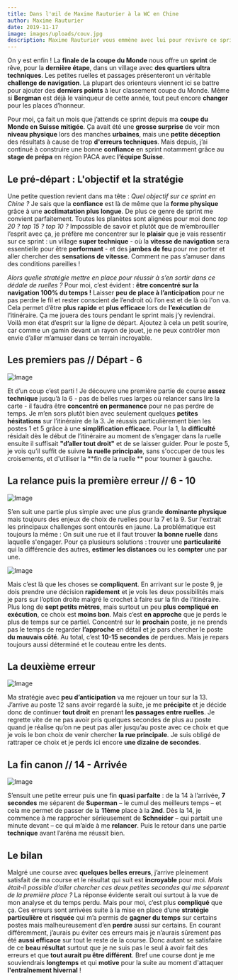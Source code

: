 ```yaml
---
title: Dans l'œil de Maxime Rauturier à la WC en Chine
author: Maxime Rauturier
date: 2019-11-17
image: images/uploads/couv.jpg
description: Maxime Rauturier vous emmène avec lui pour revivre ce sprint atypique
---
```


On y est enfin ! La **finale de la coupe du Monde** nous offre un **sprint** de rêve, pour la **dernière étape**, dans un village avec **des quartiers ultra techniques**. Les petites ruelles et passages présenteront un véritable **challenge de navigation**. La plupart des orienteurs viennent ici se battre pour ajouter des **derniers points** à leur classement coupe du Monde. Même si **Bergman** est déjà le vainqueur de cette année, tout peut encore **changer** pour les places d’honneur. 

Pour moi, ça fait un mois que j’attends ce sprint depuis ma **coupe du Monde en Suisse mitigée**. Ça avait été une **grosse surprise** de voir mon **niveau physique** lors des manches **urbaines**, mais une **petite déception** des résultats à cause de trop **d'erreurs techniques**. Mais depuis, j’ai continué à construire une bonne **confiance** en sprint notamment grâce au **stage de prépa** en région PACA avec **l’équipe Suisse**.

## Le pré-départ : L'objectif et la stratégie 

Une petite question revient dans ma tête : *Quel objectif sur ce sprint en Chine ?* Je sais que la **confiance** est là de même que la **forme physique** grâce à une **acclimatation plus longue**. De plus ce genre de sprint me convient parfaitement. Toutes les planètes sont alignées pour moi donc *top 20 ? top 15 ? top 10 ?* Impossible de savoir et plutôt que de m’embrouiller l’esprit avec ça, je préfère me concentrer sur le **plaisir** que je vais ressentir sur ce sprint : un village **super technique** - où la **vitesse de navigation** sera essentielle pour être **performant** - et des **jambes de feu** pour me porter et aller chercher des **sensations de vitesse**. Comment ne pas s’amuser dans des conditions pareilles !

*Alors quelle stratégie mettre en place pour réussir à s’en sortir dans ce dédale de ruelles ?* Pour moi, c’est évident : **être concentré sur la navigation 100% du temps !** Laisser **peu de place à l’anticipation** pour ne pas perdre le fil et rester conscient de l’endroit où l’on est et de là où l'on va. Cela permet d’être **plus rapide** et **plus efficace** lors de **l’exécution** de l’itinéraire. Ça me jouera des tours pendant le sprint mais j’y reviendrai. Voilà mon état d’esprit sur la ligne de départ. Ajoutez à cela un petit sourire, car comme un gamin devant un rayon de jouet, je ne peux contrôler mon envie d’aller m’amuser dans ce terrain incroyable.

## Les premiers pas //  Départ - 6

![Image](images/uploads/1_6.jpg)

Et d’un coup c’est parti ! Je découvre une première partie de course **assez technique** jusqu’à la 6 - pas de belles rues larges où relancer sans lire la carte - il faudra être **concentré en permanence** pour ne pas perdre de temps. Je m’en sors plutôt bien avec seulement quelques **petites hésitations** sur l’itinéraire de la 3. Je réussis particulièrement bien les postes 1 et 5 grâce à une **simplification efficace**. Pour la 1, la **difficulté** résidait dès le début de l’itinéraire au moment de s’engager dans la ruelle ensuite il suffisait **"d’aller tout droit"** et de se laisser guider. Pour le poste 5, je vois qu’il suffit de suivre **la ruelle principale**, sans s'occuper de tous les croisements, et d'utiliser la **fin de la ruelle ** pour tourner à gauche.

## La relance puis la première erreur // 6 - 10

![Image](images/uploads/6_9.jpg)

S’en suit une partie plus simple avec une plus grande **dominante physique** mais toujours des enjeux de choix de ruelles pour la 7 et la 9. Sur l'extrait les principaux challenges sont entourés en jaune. La problématique est toujours la même : On suit une rue et il faut trouver **la bonne ruelle** dans laquelle s'engager. Pour ça plusieurs solutions : trouver une **particularité** qui la différencie des autres, **estimer les distances** ou les **compter** une par une.  

![Image](images/uploads/9_10.jpg)

Mais c’est là que les choses se **compliquent**. En arrivant sur le poste 9, je dois prendre une décision **rapidement** et je vois les deux possibilités mais je pars sur l’option droite malgré le crochet à faire sur la fin de l’itinéraire. Plus long de **sept petits mètres**, mais surtout un peu **plus compliqué en exécution**, ce choix est **moins bon**. Mais c’est **en approche** que je perds le plus de temps sur ce partiel. Concentré sur le **prochain** poste, je ne prends pas le temps de regarder **l’approche** en détail et je pars chercher le poste **du mauvais côté**. Au total, c’est **10-15 secondes** de perdues. Mais je repars toujours aussi déterminé et le couteau entre les dents.

## La deuxième erreur 

![Image](images/uploads/12_13.jpg)

Ma stratégie avec **peu d’anticipation** va me rejouer un tour sur la 13. J’arrive au poste 12 sans avoir regardé la suite, je me **précipite** et je décide donc de continuer **tout droit** en prenant **les passages entre ruelles**. Je regrette vite de ne pas avoir pris quelques secondes de plus au poste quand je réalise qu’on ne peut pas aller jusqu’au poste avec ce choix et que je vois le bon choix de venir chercher **la rue principale**. Je suis obligé de rattraper ce choix et je perds ici encore **une dizaine de secondes**.

## La fin canon // 14 - Arrivée

![Image](images/uploads/fin.jpg)

S’ensuit une petite erreur puis une fin **quasi parfaite** : de la 14 à l’arrivée, **7 secondes** me séparent de **Superman** – le cumul des meilleurs temps – et cela me permet de passer de la **11ème** place à la **2nd**. Dès la 14, je commence à me rapprocher sérieusement de **Schneider** – qui partait une minute devant – ce qui m’aide à me **relancer**. Puis le retour dans une partie **technique** avant l’aréna me réussit bien.

## Le bilan 
Malgré une course avec **quelques belles erreurs**, j’arrive pleinement satisfait de ma course et le résultat qui suit est **incroyable** pour moi. *Mais était-il possible d’aller chercher ces deux petites secondes qui me séparent de la première place ?* La réponse évidente serait oui surtout à la vue de mon analyse et du temps perdu. Mais pour moi, c’est plus **compliqué** que ça. Ces erreurs sont arrivées suite à la mise en place d’une **stratégie particulière** et **risquée** qui m’a permis de **gagner du temps** sur certains postes mais malheureusement d’en **perdre** aussi sur certains. En courant différemment, j’aurais pu éviter ces erreurs mais je n’aurais sûrement pas été **aussi efficace** sur tout le reste de la course. Donc autant se satisfaire de ce **beau résultat** surtout que je ne suis pas le seul à avoir fait des erreurs et que **tout aurait pu être différent**.
Bref une course dont je me souviendrais **longtemps** et qui **motive** pour la suite au moment d'attaquer **l'entraînement hivernal** !